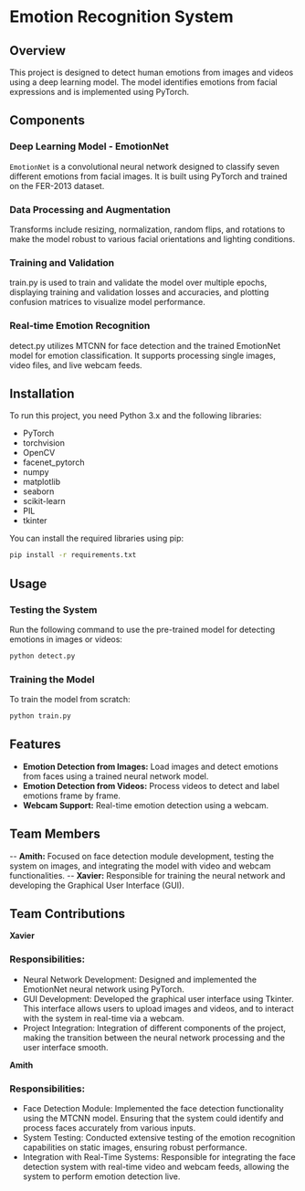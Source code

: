 # Emotion Recognition System

## Overview
This project is designed to detect human emotions from images and videos using a deep learning model. The model identifies emotions from facial expressions and is implemented using PyTorch.

## Components

### Deep Learning Model - EmotionNet
`EmotionNet` is a convolutional neural network designed to classify seven different emotions from facial images. It is built using PyTorch and trained on the FER-2013 dataset.

### Data Processing and Augmentation
Transforms include resizing, normalization, random flips, and rotations to make the model robust to various facial orientations and lighting conditions.

### Training and Validation
train.py is used to train and validate the model over multiple epochs, displaying training and validation losses and accuracies, and plotting confusion matrices to visualize model performance.

### Real-time Emotion Recognition
detect.py utilizes MTCNN for face detection and the trained EmotionNet model for emotion classification. It supports processing single images, video files, and live webcam feeds.

## Installation
To run this project, you need Python 3.x and the following libraries:
- PyTorch
- torchvision
- OpenCV
- facenet_pytorch
- numpy
- matplotlib
- seaborn
- scikit-learn
- PIL
- tkinter

You can install the required libraries using pip:
```bash
pip install -r requirements.txt

```
## Usage

### Testing the System

Run the following command to use the pre-trained model for detecting emotions in images or videos:
```bash
python detect.py
```
### Training the Model

To train the model from scratch:
```bash
python train.py 
```

## Features
- **Emotion Detection from Images:** Load images and detect emotions from faces using a trained neural network model.
- **Emotion Detection from Videos:** Process videos to detect and label emotions frame by frame.
- **Webcam Support:** Real-time emotion detection using a webcam.



## Team Members

-- **Amith:** Focused on face detection module development, testing the system on images, and integrating the model with video and webcam functionalities.
-- **Xavier:** Responsible for training the neural network and developing the Graphical User Interface (GUI).


## Team Contributions
**Xavier** 

### Responsibilities:

- Neural Network Development: Designed and implemented the EmotionNet neural network using PyTorch. 
- GUI Development: Developed the  graphical user interface using Tkinter. This interface allows users to upload images and videos, and to interact with the system in real-time via a webcam.
- Project Integration: Integration of different components of the project, making the transition between the neural network processing and the user interface smooth.

**Amith**

### Responsibilities:

- Face Detection Module: Implemented the face detection functionality using the MTCNN model. Ensuring that the system could identify and process faces accurately from various inputs.
- System Testing: Conducted extensive testing of the emotion recognition capabilities on static images, ensuring robust performance.
- Integration with Real-Time Systems: Responsible for integrating the face detection system with real-time video and webcam feeds, allowing the system to perform emotion detection live.
